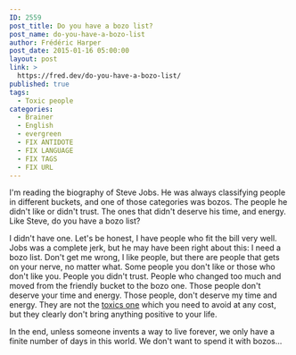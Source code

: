 ```yaml
---
ID: 2559
post_title: Do you have a bozo list?
post_name: do-you-have-a-bozo-list
author: Frédéric Harper
post_date: 2015-01-16 05:00:00
layout: post
link: >
  https://fred.dev/do-you-have-a-bozo-list/
published: true
tags:
  - Toxic people
categories:
  - Brainer
  - English
  - evergreen
  - FIX ANTIDOTE
  - FIX LANGUAGE
  - FIX TAGS
  - FIX URL
---
```

I'm reading the biography of Steve Jobs. He was always classifying people in different buckets, and one of those categories was bozos. The people he didn't like or didn't trust. The ones that didn't deserve his time, and energy. Like Steve, do you have a bozo list?

I didn't have one. Let's be honest, I have people who fit the bill very well. Jobs was a complete jerk, but he may have been right about this: I need a bozo list. Don't get me wrong, I like people, but there are people that gets on your nerve, no matter what. Some people you don't like or those who don't like you. People you didn't trust. People who changed too much and moved from the friendly bucket to the bozo one. Those people don't deserve your time and energy. Those people, don't deserve my time and energy. They are not the <a title="Some people are toxic, run while you can!" href="http://fred.dev/some-people-are-toxic-run-while-you-can/">toxics one</a> which you need to avoid at any cost, but they clearly don't bring anything positive to your life.

In the end, unless someone invents a way to live forever, we only have a finite number of days in this world. We don't want to spend it with bozos...